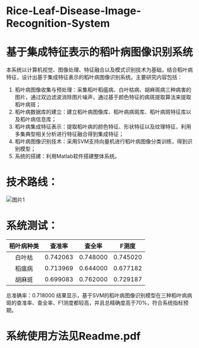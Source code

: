 # Rice-Leaf-Disease-Image-Recognition-System
# 基于集成特征表示的稻叶病图像识别系统
本系统以计算机视觉、图像处理、特征融合以及模式识别技术为基础，结合稻叶病特征，设计出基于集成特征表示的稻叶病图像识别系统。主要研究内容包括：
1)	稻叶病图像收集与预处理：采集稻叶稻瘟病、白叶枯病、胡麻斑病三种病害的图片，通过双边滤波消除图片噪声，通过基于颜色特征的病斑提取算法来提取稻叶病斑；
2)	稻叶病数据库的建立：建立稻叶病图像库、稻叶病病斑库、稻叶病斑特征库以及稻叶病信息库；
3)	稻叶病集成特征表示：提取稻叶病的颜色特征、形状特征以及纹理特征，利用多集典型相关分析进行特征融合得到集成特征；
4)	稻叶病图像识别技术：采用SVM支持向量机进行稻叶病图像分类训练，得到识别模型；
5)	系统的搭建：利用Matlab软件搭建整体系统。

# 技术路线：
![图片1](https://github.com/user-attachments/assets/e5b7c1a8-4433-4efe-b930-2f77d4e51b8c)


# 系统测试：

| 稻叶病种类 | 查准率 | 查全率 | F测度 |
|:--------:|:------:|:------:|:------:|
| 白叶枯   | 0.742063 | 0.748000 | 0.745020 |	
| 稻瘟病   | 0.713969 | 0.644000 | 0.677182 |	
| 胡麻斑   | 0.699083 | 0.762000 | 0.729187 |

总准确率：0.718000
结果显示，基于SVM的稻叶病图像识别模型在三种稻叶病病斑的查准率、查全率、F1测度都较高，并且总精确度高于70%，符合系统指标预期。


# 系统使用方法见Readme.pdf
